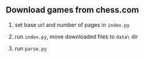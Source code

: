 ## Download games from chess.com

1. set base url and number of pages in `index.py`

2. run `index.py`, move downloaded files to `data\` dir

3. run `parse.py`